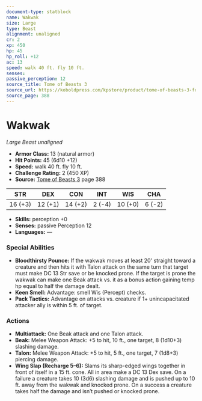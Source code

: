 ```yaml
---
document-type: statblock
name: Wakwak
size: Large
type: Beast
alignment: unaligned
cr: 2
xp: 450
hp: 45
hp_roll: +12
ac: 13
speed: walk 40 ft. fly 10 ft.
senses: 
passive_perception: 12
source_title: Tome of Beasts 3
source_url: https://koboldpress.com/kpstore/product/tome-of-beasts-3-for-5th-edition/
source_page: 388
---
```


# Wakwak

*Large* *Beast* *unaligned*

- **Armor Class:** 13 (natural armor)
- **Hit Points:** 45 (6d10 +12)
- **Speed:** walk 40 ft. fly 10 ft.
- **Challenge Rating:** 2 (450 XP)
- **Source:** [Tome of Beasts 3](https://koboldpress.com/kpstore/product/tome-of-beasts-3-for-5th-edition/) page 388

| STR | DEX | CON | INT | WIS | CHA |
| --- | --- | --- | --- | --- | --- |
| 16 (+3) | 12 (+1) | 14 (+2) | 2 (-4) | 10 (+0) | 6 (-2) |

- **Skills:** perception +0
- **Senses:** passive Perception 12
- **Languages:** —

### Special Abilities

- **Bloodthirsty Pounce:** If the wakwak moves at least 20' straight toward a creature and then hits it with Talon attack on the same turn that target must make DC 13 Str save or be knocked prone. If the target is prone the wakwak can make one Beak attack vs. it as a bonus action gaining temp hp equal to half the damage dealt.
- **Keen Smell:** Advantage: smell Wis (Percept) checks.
- **Pack Tactics:** Advantage on attacks vs. creature if 1+ unincapacitated attacker ally is within 5 ft. of target.

### Actions

- **Multiattack:** One Beak attack and one Talon attack.
- **Beak:** Melee Weapon Attack: +5 to hit, 10 ft., one target, 8 (1d10+3) slashing damage.
- **Talon:** Melee Weapon Attack: +5 to hit, 5 ft., one target, 7 (1d8+3) piercing damage.
- **Wing Slap (Recharge 5–6):** Slams its sharp-edged wings together in front of itself in a 15 ft. cone. All in area make a DC 13 Dex save. On a failure a creature takes 10 (3d6) slashing damage and is pushed up to 10 ft. away from the wakwak and knocked prone. On a success a creature takes half the damage and isn’t pushed or knocked prone.
